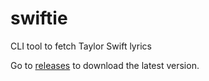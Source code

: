 # swiftie

CLI tool to fetch Taylor Swift lyrics

Go to [releases](https://github.com/sujay1844/swiftie/releases) to download the latest version.
